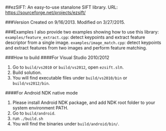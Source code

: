 ##ezSIFT: An easy-to-use stanalone SIFT library.
URL: https://sourceforge.net/projects/ezsift/

###Version
Created on 9/16/2013.
Modified on 3/27/2015.

###Examples
I also provide two examples showing how to use this library:
`examples/feature_extract.cpp`: detect keypoints and extract feature descriptor from a single image.
`examples/image_match.cpp`: detect keypoints and extract features from two images and perform feature matching. 

###How to build
####For Visual Studio 2010/2012
1. Go to `build/vs2010` or `build/vs2012`, open `ezsift.sl`n. 
2. Build solution. 
3. You will find executable files under `build/vs2010/bin` or `build/vs2012/bin`.

####For Android NDK native mode
1. Please install Android NDK package, and add NDK root folder to your system environment PATH. 
2. Go to `build/android`.
3. run `./build.sh`
4. You will find the binaries under `build/android/bin/`.
